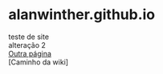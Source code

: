 # alanwinther.github.io
 teste de site<br>
alteração 2<br>
[Outra página](/root/readme.md)<br>
[Caminho da wiki]
